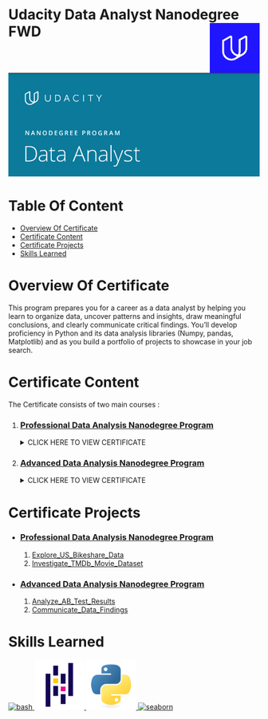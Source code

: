 # Udacity Data Analyst Nanodegree FWD<img src="./Assets\udacity_logo.png" align="right" width="100" /><!-- omit in toc -->
![](Assests/Udacity_data_analyst_banner.png)

# Table Of Content<!-- omit in toc -->
- [Overview Of Certificate](#overview-of-certificate)
- [Certificate Content](#certificate-content)
- [Certificate Projects](#certificate-projects)
- [Skills Learned](#skills-learned)

# Overview Of Certificate
This program prepares you for a career as a data analyst by helping you learn to organize data, uncover
patterns and insights, draw meaningful conclusions, and clearly communicate critical findings. You’ll
develop proficiency in Python and its data analysis libraries (Numpy, pandas, Matplotlib) and as you
build a portfolio of projects to showcase in your job search.

# Certificate Content
The Certificate consists of two main courses :
1. ### [Professional Data Analysis Nanodegree Program](https://github.com/hossam-elshabory/Udacity_Data_Analyst_Nanodegree_FWD/tree/master/Udacity_Professional_Data_Analyst_Nanodegree_FWD)

    <details>
    <summary>CLICK HERE TO VIEW CERTIFICATE</summary>

    ![](https://s3-us-west-2.amazonaws.com/udacity-printer/production/certificates/bd89db35-8847-4994-8e88-43084eb5c41a.svg)

    </details>

2. ### [Advanced Data Analysis Nanodegree Program](https://github.com/hossam-elshabory/Udacity_Data_Analyst_Nanodegree_FWD/tree/master/Udacity_Advanced_Data_Analyst_Nanodegree_FWD)

    <details>
    <summary>CLICK HERE TO VIEW CERTIFICATE</summary>

    ![](https://s3-us-west-2.amazonaws.com/udacity-printer/production/certificates/92b1d8bc-8fa8-4a2b-8339-9fdccedc8ce1.svg)

    </details>


# Certificate Projects
- ### [Professional Data Analysis Nanodegree Program](https://github.com/hossam-elshabory/Udacity_Data_Analyst_Nanodegree_FWD/blob/master/Udacity_Professional_Data_Analyst_Nanodegree_FWD)
  1. [Explore_US_Bikeshare_Data](https://github.com/hossam-elshabory/Udacity_Data_Analyst_Nanodegree_FWD/tree/master/Udacity_Professional_Data_Analyst_Nanodegree_FWD/Explore_US_Bikeshare_Data)
  2. [Investigate_TMDb_Movie_Dataset](https://github.com/hossam-elshabory/Udacity_Data_Analyst_Nanodegree_FWD/tree/master/Udacity_Professional_Data_Analyst_Nanodegree_FWD/Investigate_TMDb_Movie_Dataset)

- ### [Advanced Data Analysis Nanodegree Program](https://github.com/hossam-elshabory/Udacity_Data_Analyst_Nanodegree_FWD/tree/master/Udacity_Advanced_Data_Analyst_Nanodegree_FWD)
  1. [Analyze_AB_Test_Results](https://github.com/hossam-elshabory/Udacity_Data_Analyst_Nanodegree_FWD/tree/master/Udacity_Advanced_Data_Analyst_Nanodegree_FWD/Analyze_AB_Test_Results)
  2. [Communicate_Data_Findings](https://github.com/hossam-elshabory/Udacity_Data_Analyst_Nanodegree_FWD/tree/master/Udacity_Advanced_Data_Analyst_Nanodegree_FWD/Communicate_Data_Findings)

# Skills Learned
<p align="left"> <a href="https://www.gnu.org/software/bash/" target="_blank" rel="noreferrer"> <img src="https://www.vectorlogo.zone/logos/gnu_bash/gnu_bash-icon.svg" alt="bash" width="100" height="100"/> </a> <a href="https://pandas.pydata.org/" target="_blank" rel="noreferrer"> <img src="https://raw.githubusercontent.com/devicons/devicon/2ae2a900d2f041da66e950e4d48052658d850630/icons/pandas/pandas-original.svg" alt="pandas" width="100" height="100"/> </a> <a href="https://www.python.org" target="_blank" rel="noreferrer"> <img src="https://raw.githubusercontent.com/devicons/devicon/master/icons/python/python-original.svg" alt="python" width="100" height="100"/> </a> <a href="https://seaborn.pydata.org/" target="_blank" rel="noreferrer"> <img src="https://seaborn.pydata.org/_images/logo-mark-lightbg.svg" alt="seaborn" width="100" height="100"/> </a> </p>


